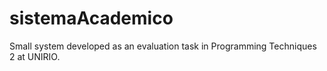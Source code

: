 # sistemaAcademico
Small system developed as an evaluation task in Programming Techniques 2 at UNIRIO.

